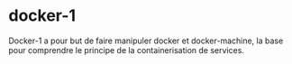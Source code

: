# docker-1
Docker-1 a pour but de faire manipuler docker et docker-machine, la base pour comprendre le principe de la containerisation de services.
